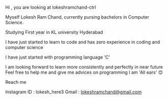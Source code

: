Hi , you are looking at lokeshramchand-ctrl

 Myself Lokesh Ram Chand,
currently pursing bachelors in Computer Science.

Studying First year in KL university Hyderabad

I have just started to learn to code and has zero experience in coding and computer science 

I have just started with programming language 'C'



I am looking forward to learn more consistently and perfectly in near future 
Feel free to help me and give me advices on programming 
I am 'All ears' 😊


Reach me 



Instagram ID : lokesh_here3
Gmail : lokeshramchand@gmail.com

